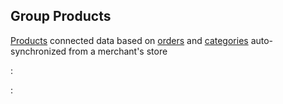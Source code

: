 ## Group Products

[Products](https://ecomstore.docs.apiary.io/#reference/products)
connected data based on
[orders](https://ecomstore.docs.apiary.io/#reference/orders) and
[categories](https://ecomstore.docs.apiary.io/#reference/categories)
auto-synchronized from a merchant's store

:[](recommended/doc.apib)

:[](related/doc.apib)
